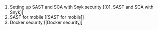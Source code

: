 1. Setting up SAST and SCA with Snyk security [[01. SAST and SCA with Snyk]]
2. SAST for mobile [[SAST for mobile]]
3. Docker security [[Docker security]]